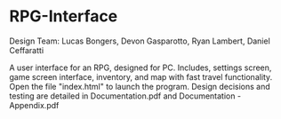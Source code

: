 # RPG-Interface

Design Team: Lucas Bongers, Devon Gasparotto, Ryan Lambert, Daniel Ceffaratti

A user interface for an RPG, designed for PC. Includes, settings screen, game screen interface, inventory, and map with fast travel functionality. Open the file "index.html" to launch the program. Design decisions and testing are detailed in Documentation.pdf and Documentation - Appendix.pdf
